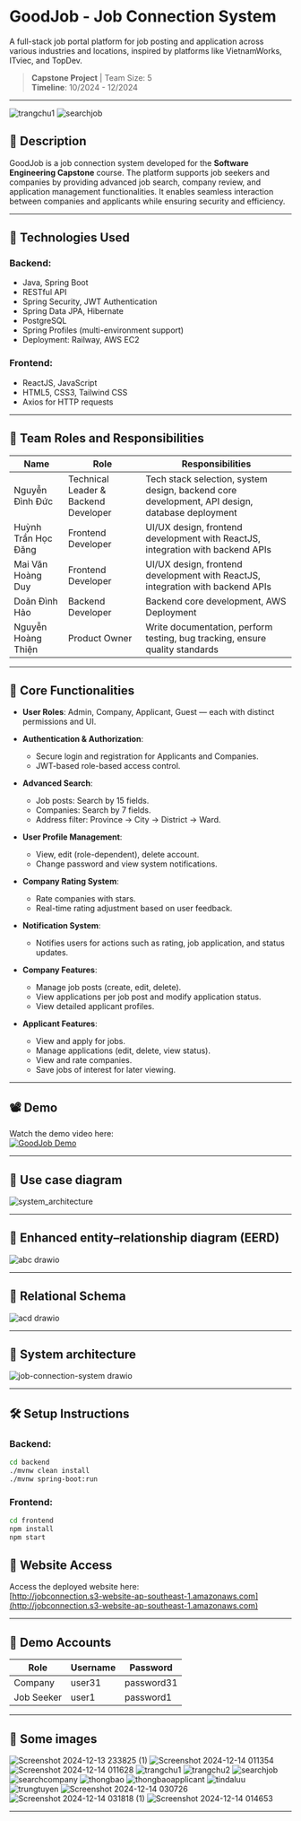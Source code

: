 # GoodJob - Job Connection System

A full-stack job portal platform for job posting and application across various industries and locations, inspired by platforms like VietnamWorks, ITviec, and TopDev.

> **Capstone Project** | Team Size: 5  
> **Timeline**: 10/2024 - 12/2024

---
![trangchu1](https://github.com/user-attachments/assets/1f7d3a5f-44c5-4d7c-b3da-0d494e6e04bb)
![searchjob](https://github.com/user-attachments/assets/0f3f4ad6-3d80-45c3-b83f-34a6eced7e00)

## 📌 Description

GoodJob is a job connection system developed for the **Software Engineering Capstone** course. The platform supports job seekers and companies by providing advanced job search, company review, and application management functionalities. It enables seamless interaction between companies and applicants while ensuring security and efficiency.

---

## 🚀 Technologies Used

### Backend:
- Java, Spring Boot
- RESTful API
- Spring Security, JWT Authentication
- Spring Data JPA, Hibernate
- PostgreSQL
- Spring Profiles (multi-environment support)
- Deployment: Railway, AWS EC2

### Frontend:
- ReactJS, JavaScript
- HTML5, CSS3, Tailwind CSS
- Axios for HTTP requests

---

## 👥 Team Roles and Responsibilities

| Name                  | Role                                 | Responsibilities                                                                                  |
|-----------------------|--------------------------------------|--------------------------------------------------------------------------------------------------|
| Nguyễn Đình Đức       | Technical Leader & Backend Developer | Tech stack selection, system design, backend core development, API design, database deployment   |
| Huỳnh Trần Học Đăng   | Frontend Developer                   | UI/UX design, frontend development with ReactJS, integration with backend APIs                   |
| Mai Văn Hoàng Duy     | Frontend Developer                   | UI/UX design, frontend development with ReactJS, integration with backend APIs                   |
| Doãn Đình Hảo         | Backend Developer                    | Backend core development, AWS Deployment                                                         |
| Nguyễn Hoàng Thiện    | Product Owner                        | Write documentation, perform testing, bug tracking, ensure quality standards                     |

---

## 🧹 Core Functionalities

- **User Roles**: Admin, Company, Applicant, Guest — each with distinct permissions and UI.
  
- **Authentication & Authorization**:
  - Secure login and registration for Applicants and Companies.
  - JWT-based role-based access control.

- **Advanced Search**:
  - Job posts: Search by 15 fields.
  - Companies: Search by 7 fields.
  - Address filter: Province → City → District → Ward.

- **User Profile Management**:
  - View, edit (role-dependent), delete account.
  - Change password and view system notifications.

- **Company Rating System**:
  - Rate companies with stars.
  - Real-time rating adjustment based on user feedback.

- **Notification System**:
  - Notifies users for actions such as rating, job application, and status updates.

- **Company Features**:
  - Manage job posts (create, edit, delete).
  - View applications per job post and modify application status.
  - View detailed applicant profiles.

- **Applicant Features**:
  - View and apply for jobs.
  - Manage applications (edit, delete, view status).
  - View and rate companies.
  - Save jobs of interest for later viewing.

---

## 📽️ Demo

Watch the demo video here:  
[![GoodJob Demo](https://img.youtube.com/vi/-fozVZbGKv8/0.jpg)](https://youtube.com/watch?v=-fozVZbGKv8)

---
## 🚀 Use case diagram  
![system_architecture](https://github.com/user-attachments/assets/3fa0d0b8-04f2-4b53-b3ce-36e01c069c9e)



---

## 🚀 Enhanced entity–relationship diagram (EERD)
![abc drawio](https://github.com/user-attachments/assets/79d773d7-7f57-495a-9cb6-3b919b561414)

---
## 🚀 Relational Schema
![acd drawio](https://github.com/user-attachments/assets/ab1ae25f-7ca3-432e-b0e1-5ca7c64ed0eb)

---

## 🚀 System architecture
![job-connection-system drawio](https://github.com/user-attachments/assets/454c36cc-ef4e-415d-83a1-df2b3bbdf6e6)


---

## 🛠️ Setup Instructions

### Backend:
```bash
cd backend
./mvnw clean install
./mvnw spring-boot:run
```

### Frontend:
```bash
cd frontend
npm install
npm start
```

## 📶 Website Access

Access the deployed website here:  
[http://jobconnection.s3-website-ap-southeast-1.amazonaws.com](http://jobconnection.s3-website-ap-southeast-1.amazonaws.com)

---

## 🧪 Demo Accounts

| Role       | Username | Password   |
|------------|----------|------------|
| Company    | user31   | password31 |
| Job Seeker | user1    | password1  |

---

## 🚀 Some images
![Screenshot 2024-12-13 233825 (1)](https://github.com/user-attachments/assets/9b1667c3-05db-43a8-ba04-50c8a464f623)
![Screenshot 2024-12-14 011354](https://github.com/user-attachments/assets/69657cee-b92c-4237-a3d8-f2ded0e873b4)
![Screenshot 2024-12-14 011628](https://github.com/user-attachments/assets/c652c220-2475-4bf8-ac89-d369ebbca9af)
![trangchu1](https://github.com/user-attachments/assets/a5397b7f-3305-477f-8230-21db252a5794)
![trangchu2](https://github.com/user-attachments/assets/06a04c0f-f7f6-40d1-b4db-d08c9dd19ff9)
![searchjob](https://github.com/user-attachments/assets/667d4698-fd1a-49c0-8aaf-3090258f30e5)
![searchcompany](https://github.com/user-attachments/assets/892b0f9f-62c3-47f2-b3a1-9e78d0ce8584)
![thongbao](https://github.com/user-attachments/assets/6807d517-f178-47c6-8a00-4bca9704ebfc)
![thongbaoapplicant](https://github.com/user-attachments/assets/83736472-7465-4a58-81f7-761e02ff2e77)
![tindaluu](https://github.com/user-attachments/assets/98967883-0c87-48b0-a800-8443da4b3eab)
![trungtuyen](https://github.com/user-attachments/assets/d974a967-dc35-419e-b25b-7e1362c8df12)
![Screenshot 2024-12-14 030726](https://github.com/user-attachments/assets/cff133b7-8264-40d2-930a-49b316a77591)
![Screenshot 2024-12-14 031818 (1)](https://github.com/user-attachments/assets/5cf5fbcf-4176-4495-945b-ce5094a361f3)
![Screenshot 2024-12-14 014653](https://github.com/user-attachments/assets/2f5ecbe3-dc90-4441-89c1-e52a204c4dc2)

---
